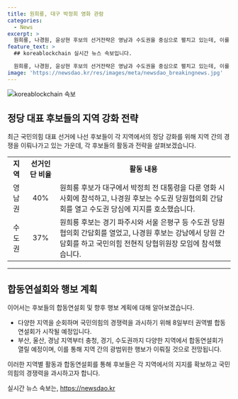 ```yaml
---
title: 원희룡, 대구 박정희 영화 관람
categories:
  - News
excerpt: >
  원희룡, 나경원, 윤상현 후보의 선거전략은 영남과 수도권을 중심으로 펼치고 있는데, 이를 위해 지난 주말에 각광활동을 벌이면서 전통적 보수의 정체성을 강조했다. 또한, 권역별 합동연설회와 토론회를 통해 더 많은 유권자들과 소통하고자 하고 있으며, 러닝메이트에 대한 예비경선 결과도 발표됐다.
feature_text: >
  ## koreablockchain 실시간 뉴스 속보입니다.

  원희룡, 나경원, 윤상현 후보의 선거전략은 영남과 수도권을 중심으로 펼치고 있는데, 이를 위해 지난 주말에 각광활동을 벌이면서 전통적 보수의 정체성을 강조했다. 또한, 권역별 합동연설회와 토론회를 통해 더 많은 유권자들과 소통하고자 하고 있으며, 러닝메이트에 대한 예비경선 결과도 발표됐다.
image: 'https://newsdao.kr/res/images/meta/newsdao_breakingnews.jpg'
---
```


<p><img src="https://newsdao.kr/res/images/meta/newsdao_breakingnews.jpg" alt="koreablockchain 속보" /></p>

<h2 data-ke-size="size26">정당 대표 후보들의 지역 강화 전략</h2>

<p data-ke-size="size16">최근 국민의힘 대표 선거에 나선 후보들이 각 지역에서의 정당 강화를 위해 지역 간의 경쟁을 이뤄나가고 있는 가운데, 각 후보들의 활동과 전략을 살펴보겠습니다.</p>

<table>
    <tr>
        <td style="text-align: center; height: 17px;"><b>지역</b></td>
        <td style="text-align: center; height: 17px;"><b>선거인단 비율</b></td>
        <td style="text-align: center; height: 17px;"><b>활동 내용</b></td>
    </tr>
    <tr>
        <td style="text-align: center; height: 17px;">영남권</td>
        <td style="text-align: center; height: 17px;">40%</td>
        <td>원희룡 후보가 대구에서 박정희 전 대통령을 다룬 영화 시사회에 참석하고, 나경원 후보는 수도권 당원협의회 간담회를 열고 수도권 당심에 지지를 호소했습니다.</td>
    </tr>
    <tr>
        <td style="text-align: center; height: 17px;">수도권</td>
        <td style="text-align: center; height: 17px;">37%</td>
        <td>원희룡 후보는 경기 파주시와 서울 은평구 등 수도권 당원협의회 간담회를 열었고, 나경원 후보는 강남에서 당원 간담회를 하고 국민의힘 전현직 당협위원장 모임에 참석했습니다.</td>
    </tr>
</table>

<hr>

<h2 data-ke-size="size26">합동연설회와 행보 계획</h2>

<p data-ke-size="size16">이어서는 후보들의 합동연설회 및 향후 행보 계획에 대해 알아보겠습니다.</p>

<ul>
    <li>다양한 지역을 순회하며 국민의힘의 경쟁력을 과시하기 위해 8일부터 권역별 합동연설회가 시작될 예정입니다.</li>
    <li>부산, 울산, 경남 지역부터 충청, 경기, 수도권까지 다양한 지역에서 합동연설회가 열릴 예정이며, 이를 통해 지역 간의 광범위한 행보가 이뤄질 것으로 전망됩니다.</li>
</ul>

<p data-ke-size="size16">이러한 지역별 활동과 합동연설회를 통해 후보들은 각 지역에서의 지지를 확보하고 국민의힘의 경쟁력을 과시하고자 합니다.</p>
실시간 뉴스 속보는, <a href="https://newsdao.kr" rel="dofollow">https://newsdao.kr</a>


